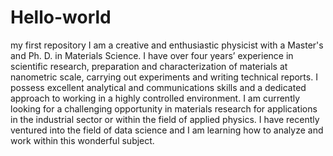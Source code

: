 # Hello-world
my first repository
I am a creative and enthusiastic physicist with a Master's and Ph. D. in Materials Science. I have over four years’ experience in scientific research, preparation and characterization of materials at nanometric scale, carrying out experiments and writing technical reports. I possess excellent analytical and communications skills and a dedicated approach to working in a highly controlled environment. I am currently looking for a challenging opportunity in materials research for applications in the industrial sector or within the field of applied physics. I have recently ventured into the field of data science and I am learning how to analyze and work within this wonderful subject.
